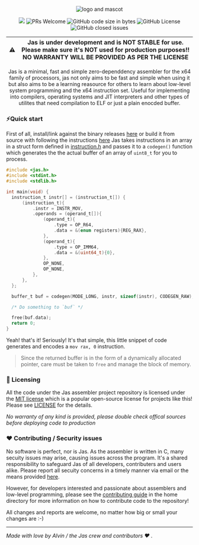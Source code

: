 <p align="center"><img alt="logo and mascot" src="https://github.com/cheng-alvin/jas/assets/88267875/a3b453ce-a0c6-443d-881f-cdcfa34e8ddc">
</p>

<p align="center">
  <!-- ALL-CONTRIBUTORS-BADGE:START - Do not remove or modify this section -->
<img src='https://img.shields.io/badge/all_contributors-1-orange.svg?style=flat-square' />
<!-- ALL-CONTRIBUTORS-BADGE:END -->
<img alt='PRs Welcome' src='https://img.shields.io/badge/PRs-welcome-brightgreen.svg?style=shields'/>
  <img alt="GitHub code size in bytes" src="https://img.shields.io/github/languages/code-size/cheng-alvin/jas">
  <img alt="GitHub License" src="https://img.shields.io/github/license/cheng-alvin/jas">
  <img alt="GitHub closed issues" src="https://img.shields.io/github/issues-closed/cheng-alvin/jas"/>
</p>

|⚠️ | Jas is under development and is **NOT STABLE** for use. Please make sure it's NOT used for production purposes!! **NO WARRANTY WILL BE PROVIDED AS PER THE LICENSE**|
| -------- | ------- |

<p align="center" padding="10px"> Jas is a minimal, fast and simple zero-dependdency assembler for the x64 family of processors, jas not only aims to be fast and simple when using it but also aims to be a learning reasource for others to learn about low-level system programming and the x64 instruction set. Useful for implementing into compilers, operating systems and JIT interpreters and other types of utilites that need compilation to ELF or just a plain enocded buffer. </p>

### ⚡Quick start
First of all, install/link against the binary releases [here](https://github.com/cheng-alvin/jas/releases) or build it from source with following the instructions [here](https://github.com/cheng-alvin/jas/blob/dev/CONTRIBUTING.md) Jas takes instructions in an array in a struct form defined in [instruction.h](https://github.com/cheng-alvin/jas/blob/0faa905be7cb1238796af46552b3271a11b4e2dd/libjas/instruction.h) and passes it to a `codegen()` function which generates the the actual buffer of an array of `uint8_t` for you to process.
```c
#include <jas.h>
#include <stdint.h>
#include <stdlib.h>

int main(void) {
  instruction_t instr[] = (instruction_t[]) {
      (instruction_t){
          .instr = INSTR_MOV,
          .operands = (operand_t[]){
              (operand_t){
                  .type = OP_R64,
                  .data = &(enum registers){REG_RAX},
              },
              (operand_t){
                  .type = OP_IMM64,
                  .data = &(uint64_t){0},
              },
              OP_NONE,
              OP_NONE,
          },
      },
  };

  buffer_t buf = codegen(MODE_LONG, instr, sizeof(instr), CODEGEN_RAW);

  /* Do something to `buf` */

  free(buf.data);
  return 0;
}
```

Yeah! that's it! Seriously! It's that simple, this little snippet of code generates and encodes a  `mov rax, 0` instruction.

> Since the returned buffer is in the form of a dynamically allocated pointer, care must be taken to `free` and manage the block of memory.

### 📝 Licensing 
All the code under the Jas assembler project repository is licensed under the [MIT license](https://en.wikipedia.org/wiki/MIT_License) which is a popular open-source license for projects like this! Please see [LICENSE](https://github.com/cheng-alvin/jas/blob/main/LICENSE) for the details.

*No warranty of any kind is provided, please double check offical sources before deploying code to production*

### ❤️ Contributing / Security issues
No software is perfect, nor is Jas. As the assembler is written in C, many secuity issues may arise, causing issues across the program. It's a shared responsibility to safeguard Jas of all developers, contributers and users alike. Please report all secuity concerns in a timely manner via email or the means provided [here](https://github.com/cheng-alvin/jas/blob/dev/SECURITY.md). 

However, for developers interested and passionate about assemblers and low-level programming, please see the [contributing guide](https://github.com/cheng-alvin/jas/blob/a02fea10d9d398ef63a9fc9419ce54d8b406c3a5/CONTRIBUTING.txt) in the home directory for more information on how to contribute code to the repository! 

All changes and reports are welcome, no matter how big or small your changes are :-)

---
*Made with love by Alvin / the Jas crew and contributors ❤️ .* 
